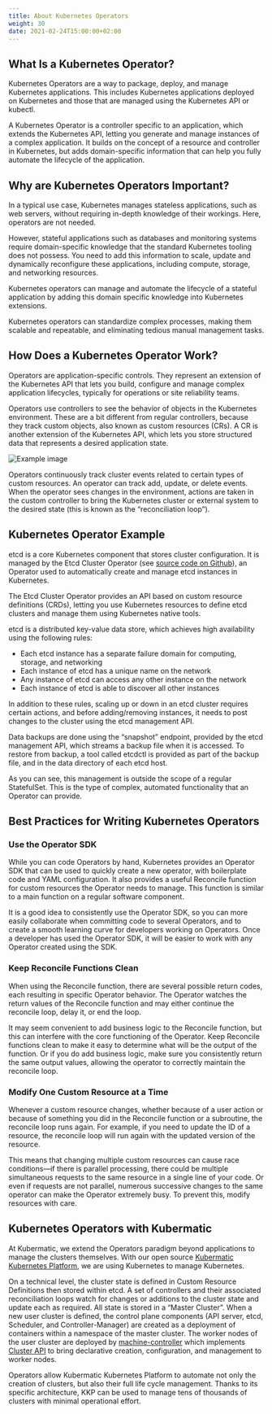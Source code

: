 ```yaml
---
title: About Kubernetes Operators
weight: 30
date: 2021-02-24T15:00:00+02:00
---
```


## What Is a Kubernetes Operator?
Kubernetes Operators are a way to package, deploy, and manage Kubernetes applications. This includes Kubernetes applications deployed on Kubernetes and those that are managed using the Kubernetes API or kubectl.

A Kubernetes Operator is a controller specific to an application, which extends the Kubernetes API, letting you generate and manage instances of a complex application. It builds on the concept of a resource and controller in Kubernetes, but adds domain-specific information that can help you fully automate the lifecycle of the application.

## Why are Kubernetes Operators Important?
In a typical use case, Kubernetes manages stateless applications, such as web servers, without requiring in-depth knowledge of their workings. Here, operators are not needed.

However, stateful applications such as databases and monitoring systems require domain-specific knowledge that the standard Kubernetes tooling does not possess. You need to add this information to scale, update and dynamically reconfigure these applications, including compute, storage, and networking resources.

Kubernetes operators can manage and automate the lifecycle of a stateful application by adding this domain specific knowledge into Kubernetes extensions.

Kubernetes operators can standardize complex processes, making them scalable and repeatable, and eliminating tedious manual management tasks.

## How Does a Kubernetes Operator Work?
Operators are application-specific controls. They represent an extension of the Kubernetes API that lets you build, configure and manage complex application lifecycles, typically for operations or site reliability teams.

Operators use controllers to see the behavior of objects in the Kubernetes environment. These are a bit different from regular controllers, because they track custom objects, also known as custom resources (CRs). A CR is another extension of the Kubernetes API, which lets you store structured data that represents a desired application state.

![Example image](../../img/operator_concepts.png)

Operators continuously track cluster events related to certain types of custom resources. An operator can track add, update, or delete events. When the operator sees changes in the environment, actions are taken in the custom controller to bring the Kubernetes cluster or external system to the desired state (this is known as the “reconciliation loop”).

## Kubernetes Operator Example
etcd is a core Kubernetes component that stores cluster configuration. It is managed by the Etcd Cluster Operator (see [source code on Github](https://github.com/improbable-eng/etcd-cluster-operator)), an Operator used to automatically create and manage etcd instances in Kubernetes.

The Etcd Cluster Operator provides an API based on custom resource definitions (CRDs), letting you use Kubernetes resources to define etcd clusters and manage them using Kubernetes native tools.

etcd is a distributed key-value data store, which achieves high availability using the following rules:

- Each etcd instance has a separate failure domain for computing, storage, and networking
- Each instance of etcd has a unique name on the network
- Any instance of etcd can access any other instance on the network
- Each instance of etcd is able to discover all other instances

In addition to these rules, scaling up or down in an etcd cluster requires certain actions, and before adding/removing instances, it needs to post changes to the cluster using the etcd management API.

Data backups are done using the “snapshot” endpoint, provided by the etcd management API, which streams a backup file when it is accessed. To restore from backup, a tool called etcdctl is provided as part of the backup file, and in the data directory of each etcd host.

As you can see, this management is outside the scope of a regular StatefulSet. This is the type of complex, automated functionality that an Operator can provide.

## Best Practices for Writing Kubernetes Operators

### Use the Operator SDK
While you can code Operators by hand, Kubernetes provides an Operator SDK that can be used to quickly create a new operator, with boilerplate code and YAML configuration. It also provides a useful Reconcile function for custom resources the Operator needs to manage. This function is similar to a main function on a regular software component.

It is a good idea to consistently use the Operator SDK, so you can more easily collaborate when committing code to several Operators, and to create a smooth learning curve for developers working on Operators. Once a developer has used the Operator SDK, it will be easier to work with any Operator created using the SDK.

### Keep Reconcile Functions Clean
When using the Reconcile function, there are several possible return codes, each resulting in specific Operator behavior. The Operator watches the return values of the Reconcile function and may either continue the reconcile loop, delay it, or end the loop.

It may seem convenient to add business logic to the Reconcile function, but this can interfere with the core functioning of the Operator. Keep Reconcile functions clean to make it easy to determine what will be the output of the function. Or if you do add business logic, make sure you consistently return the same output values, allowing the operator to correctly maintain the reconcile loop.

### Modify One Custom Resource at a Time
Whenever a custom resource changes, whether because of a user action or because of something you did in the Reconcile function or a subroutine, the reconcile loop runs again. For example, if you need to update the ID of a resource, the reconcile loop will run again with the updated version of the resource.

This means that changing multiple custom resources can cause race conditions—if there is parallel processing, there could be multiple simultaneous requests to the same resource in a single line of your code. Or even if requests are not parallel, numerous successive changes to the same operator can make the Operator extremely busy. To prevent this, modify resources with care.

## Kubernetes Operators with Kubermatic
At Kubermatic, we extend the Operators paradigm beyond applications to manage the clusters themselves. With our open source [Kubermatic Kubernetes Platform](https://www.kubermatic.com/products/kubermatic/), we are using Kubernetes to manage Kubernetes.

On a technical level, the cluster state is defined in Custom Resource Definitions then stored within etcd. A set of controllers and their associated reconciliation loops watch for changes or additions to the cluster state and update each as required. All state is stored in a “Master Cluster”. When a new user cluster is defined, the control plane components (API server, etcd, Scheduler, and Controller-Manager) are created as a deployment of containers within a namespace of the master cluster. The worker nodes of the user cluster are deployed by [machine-controller](https://github.com/kubermatic/machine-controller) which implements [Cluster API](https://github.com/kubernetes-sigs/cluster-api) to bring declarative creation, configuration, and management to worker nodes.

Operators allow Kubermatic Kubernetes Platform to automate not only the creation of clusters, but also their full life cycle management. Thanks to its specific architecture, KKP can be used to manage tens of thousands of clusters with minimal operational effort.

